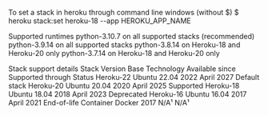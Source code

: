 To set a stack in heroku through command line windows 
(without $)
$ heroku stack:set heroku-18 --app HEROKU_APP_NAME


Supported runtimes
python-3.10.7 on all supported stacks (recommended)
python-3.9.14 on all supported stacks
python-3.8.14 on Heroku-18 and Heroku-20 only
python-3.7.14 on Heroku-18 and Heroku-20 only



Stack support details
Stack Version	Base Technology	Available since	Supported through	Status
Heroku-22	Ubuntu 22.04	2022	April 2027	Default stack
Heroku-20	Ubuntu 20.04	2020	April 2025	Supported
Heroku-18	Ubuntu 18.04	2018	April 2023	Deprecated
Heroku-16	Ubuntu 16.04	2017	April 2021	End-of-life
Container	Docker	2017	N/A¹	N/A¹
